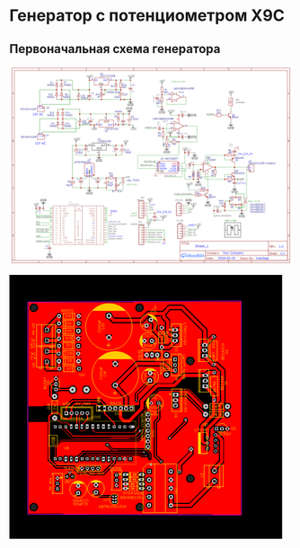 # Генератор с потенциометром X9C
## Первоначальная схема генератора
![](../Schematic_schem.sch-3_2024-02-26.png?raw=true)

![](../JPG/PCB-X9C.png?raw=true)


